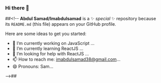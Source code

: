 
### Hi there 👋

##<!--
**Abdul Samad/Imabdulsamad** is a ✨ _special_ ✨ repository because its `README.md` (this file) appears on your GitHub profile.

Here are some ideas to get you started:

- 🔭 I’m currently working on JavaScript ...
- 🌱 I’m currently learning ReactJS ...
- 🤔 I’m looking for help with ReactJS ...
- 📫 How to reach me: imabdulsamad38@gmail.com...
- 😄 Pronouns: Sam...

-->##

